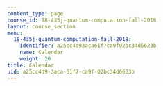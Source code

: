 ```yaml
---
content_type: page
course_id: 18-435j-quantum-computation-fall-2018
layout: course_section
menu:
  18-435j-quantum-computation-fall-2018:
    identifier: a25cc4d93aca61f7ca9f02bc34d6623b
    name: Calendar
    weight: 20
title: Calendar
uid: a25cc4d9-3aca-61f7-ca9f-02bc34d6623b
---
```

